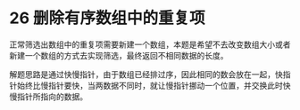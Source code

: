 # 26 删除有序数组中的重复项

正常筛选出数组中的重复项需要新建一个数组，本题是希望不去改变数组大小或者新建一个数组的方式去实现筛选，最终返回不相同数据的长度。

解题思路是通过快慢指针，由于数组已经排过序，因此相同的数会放在一起，快指针始终比慢指针要快，当两数据不同时，就让慢指针挪动一个位置，并交换此时快慢指针所指向的数据。